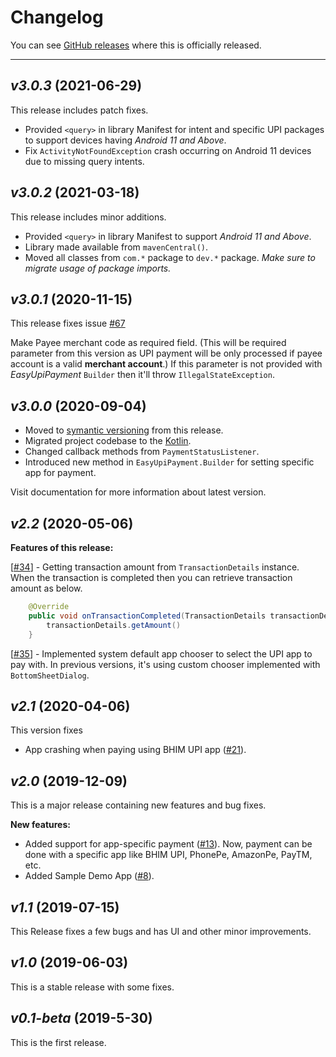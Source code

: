 # Changelog

You can see [GitHub releases](https://github.com/PatilShreyas/EasyUpiPayment-Android/releases) where this is officially released.

---

## _v3.0.3_ (2021-06-29)

This release includes patch fixes.

- Provided `<query>` in library Manifest for intent and specific UPI packages to support devices having _Android 11 and Above_.
- Fix `ActivityNotFoundException` crash occurring on Android 11 devices due to missing query intents.


## _v3.0.2_ (2021-03-18)
This release includes minor additions.

- Provided `<query>` in library Manifest to support _Android 11 and Above_.
- Library made available from `mavenCentral()`.
- Moved all classes from `com.*` package to `dev.*` package. _Make sure to migrate usage of package imports._

## _v3.0.1_ (2020-11-15)
This release fixes issue [#67](https://github.com/PatilShreyas/EasyUpiPayment-Android/issues/67)

Make Payee merchant code as required field. (This will be required parameter from this version as UPI payment will be only processed if payee account is a valid **merchant account**.)
If this parameter is not provided with _EasyUpiPayment_ `Builder` then it'll throw `IllegalStateException`.

## _v3.0.0_ (2020-09-04)

- Moved to [symantic versioning](https://semver.org/) from this release.
- Migrated project codebase to the [Kotlin](https://kotlinlang.org).
- Changed callback methods from `PaymentStatusListener`.
- Introduced new method in `EasyUpiPayment.Builder` for setting specific app for payment.

Visit documentation for more information about latest version.

## _v2.2_ (2020-05-06)

**Features of this release:**

[[#34](https://github.com/PatilShreyas/EasyUpiPayment-Android/issues/34)] - Getting transaction amount from `TransactionDetails` instance.
When the transaction is completed then you can retrieve transaction amount as below.

```java
    @Override
    public void onTransactionCompleted(TransactionDetails transactionDetails) {
        transactionDetails.getAmount()
    }
```

[[#35](https://github.com/PatilShreyas/EasyUpiPayment-Android/issues/35)] - Implemented system default app chooser to select the UPI app to pay with. In previous versions, it's using custom chooser implemented with `BottomSheetDialog`.

## _v2.1_ (2020-04-06)

This version fixes

- App crashing when paying using BHIM UPI app ([#21](https://github.com/PatilShreyas/EasyUpiPayment-Android/issues/21)).

## _v2.0_ (2019-12-09)

This is a major release containing new features and bug fixes.

**New features:**

- Added support for app-specific payment ([#13](https://github.com/PatilShreyas/EasyUpiPayment-Android/issues/13)).
  Now, payment can be done with a specific app like BHIM UPI, PhonePe, AmazonPe, PayTM, etc.
- Added Sample Demo App ([#8](https://github.com/PatilShreyas/EasyUpiPayment-Android/issues/8)).

## _v1.1_ (2019-07-15)

This Release fixes a few bugs and has UI and other minor improvements.

## _v1.0_ (2019-06-03)

This is a stable release with some fixes.

## _v0.1-beta_ (2019-5-30)

This is the first release.
